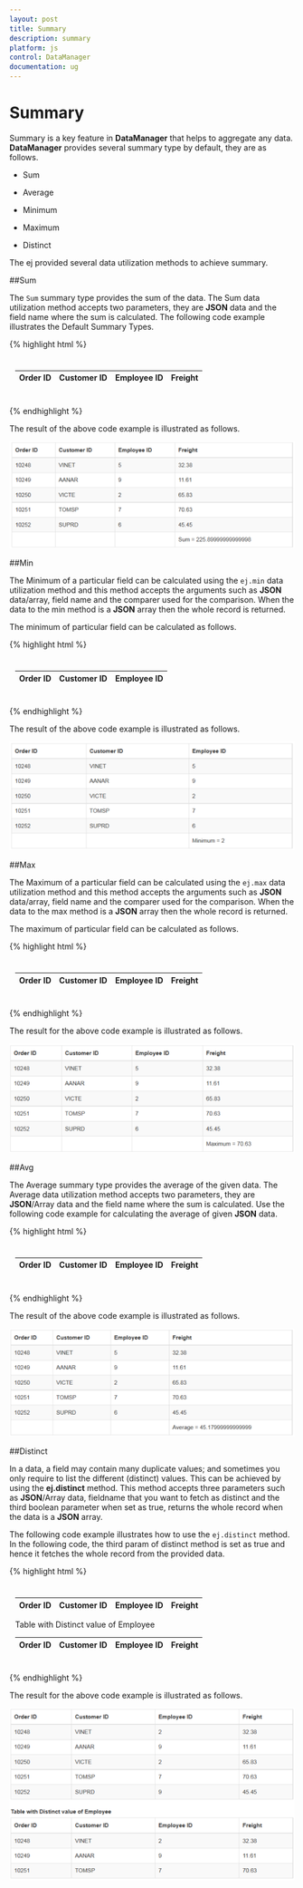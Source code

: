 ```yaml
---
layout: post
title: Summary
description: summary 
platform: js
control: DataManager
documentation: ug
---
```


# Summary 

Summary is a key feature in **DataManager** that helps to aggregate any data. **DataManager** provides several summary type by default, they are as follows.

* Sum

* Average 

* Minimum

* Maximum

* Distinct

The ej provided several data utilization methods to achieve summary. 

##Sum

The `Sum` summary type provides the sum of the data. The Sum data utilization method accepts two parameters, they are **JSON** data and the field name where the sum is calculated. The following code example illustrates the Default Summary Types.



{% highlight html %}

<body>
   <div class="datatable" style="padding:10px">
      <table id="table1" class="table table-striped table-bordered" style="width:700px">
         <thead>
            <tr>
               <th>Order ID</th>
               <th>Customer ID</th>
               <th>Employee ID</th>
               <th>Freight</th>
            </tr>
         </thead>
         <tbody></tbody>
      </table>
   </div>
   <script type="text/javascript">
      $(function () {
          window.data = [{ OrderID: 10248, CustomerID: "VINET", EmployeeID: 5, Freight: 32.38 },
                          { OrderID: 10249, CustomerID: "AANAR", EmployeeID: 9, Freight: 11.61 },
                          { OrderID: 10250, CustomerID: "VICTE", EmployeeID: 2, Freight: 65.83 },
                          { OrderID: 10251, CustomerID: "TOMSP", EmployeeID: 7, Freight: 70.63 },
                          { OrderID: 10252, CustomerID: "SUPRD", EmployeeID: 6, Freight: 45.45 }];
      
          var dataManager = ej.DataManager(data);
          var query = new ej.Query();
          var promise = dataManager.executeLocal(query);
          var sum = ej.sum(data, "Freight"); //Calculates the sum Freight
          $("#table1 tbody").html($("#tableTemplate").render(promise));
          $("#table1 tbody").append("<tr><td></td><td></td><td></td><td>Sum = " + sum + "</td></tr>");
      });
   </script>
   <script id="tableTemplate" type="text/x-jsrender">
      <tr>
          <td>{{>OrderID}}</td>
          <td>{{>CustomerID}}</td>
          <td>{{>EmployeeID}}</td>
          <td>{{>Freight)}}</td>
      </tr>
   </script>
</body>

{% endhighlight %}



The result of the above code example is illustrated as follows.



![](/js/DataManager/Summary_images/Summary_img1.png) 

##Min

The Minimum of a particular field can be calculated using the `ej.min` data utilization method and this method accepts the arguments such as **JSON** data/array, field name and the comparer used for the comparison. When the data to the min method is a **JSON** array then the whole record is returned.

The minimum of particular field can be calculated as follows.


{% highlight html %}

<body>
   <div class="datatable" style="padding:10px">
      <table id="table1" class="table table-striped table-bordered" style="width:700px">
         <thead>
            <tr>
               <th>Order ID</th>
               <th>Customer ID</th>
               <th>Employee ID</th>
            </tr>
         </thead>
         <tbody></tbody>
      </table>
   </div>
   <script type="text/javascript">
      $(function () {
          window.data = [{ OrderID: 10248, CustomerID: "VINET", EmployeeID: 5 },
                          { OrderID: 10249, CustomerID: "AANAR", EmployeeID: 9 },
                          { OrderID: 10250, CustomerID: "VICTE", EmployeeID: 2 },
                          { OrderID: 10251, CustomerID: "TOMSP", EmployeeID: 7 },
                          { OrderID: 10252, CustomerID: "SUPRD", EmployeeID: 6 }];
      
          var dataManager = ej.DataManager(data);
          var query = new ej.Query();
          var promise = dataManager.executeLocal(query);
          var min = ej.min(data, "EmployeeID"); //Calculates the minimum EmployeeID
          $("#table1 tbody").html($("#tableTemplate").render(promise));
          $("#table1 tbody").append("<tr><td></td><td></td><td>Minimum = " + min["EmployeeID"] + "</td></tr>");
      });
   </script>
   <script id="tableTemplate" type="text/x-jsrender">
      <tr>
          <td>{{>OrderID}}</td>
          <td>{{>CustomerID}}</td>
          <td>{{>EmployeeID)}}</td>
      </tr>
   </script>
</body>

{% endhighlight %}



The result of the above code example is illustrated as follows.

![](/js/DataManager/Summary_images/Summary_img2.png) 

##Max

The Maximum of a particular field can be calculated using the `ej.max` data utilization method and this method accepts the arguments such as **JSON** data/array, field name and the comparer used for the comparison. When the data to the max method is a **JSON** array then the whole record is returned.

The maximum of particular field can be calculated as follows.

{% highlight html %}

<body>
   <div class="datatable" style="padding:10px">
      <table id="table1" class="table table-striped table-bordered" style="width:700px">
         <thead>
            <tr>
               <th>Order ID</th>
               <th>Customer ID</th>
               <th>Employee ID</th>
               <th>Freight</th>
            </tr>
         </thead>
         <tbody></tbody>
      </table>
   </div>
   <script type="text/javascript">
      $(function () {
          window.data = [{ OrderID: 10248, CustomerID: "VINET", EmployeeID: 5, Freight: 32.38 },
                          { OrderID: 10249, CustomerID: "AANAR", EmployeeID: 9, Freight: 11.61 },
                          { OrderID: 10250, CustomerID: "VICTE", EmployeeID: 2, Freight: 65.83 },
                          { OrderID: 10251, CustomerID: "TOMSP", EmployeeID: 7, Freight: 70.63 },
                          { OrderID: 10252, CustomerID: "SUPRD", EmployeeID: 6, Freight: 45.45 }];
          var dataManager = ej.DataManager(data);
          var query = new ej.Query();
          var promise = dataManager.executeLocal(query);
          var max = ej.max(data, "Freight"); //Calculates the Maximum Freight value
          $("#table1 tbody").html($("#tableTemplate").render(promise));
          $("#table1 tbody").append("<tr><td></td><td></td><td></td><td>Maximum = " + max["Freight"] + "</td></tr>");
      });
   </script>
   <script id="tableTemplate" type="text/x-jsrender">
      <tr>
          <td>{{>OrderID}}</td>
          <td>{{>CustomerID}}</td>
          <td>{{>EmployeeID}}</td>
          <td>{{>Freight)}}</td>
      </tr>
   </script>
</body>


{% endhighlight %}



The result for the above code example is illustrated as follows.

![](/js/DataManager/Summary_images/Summary_img3.png) 

##Avg

The Average summary type provides the average of the given data. The Average data utilization method accepts two parameters, they are **JSON**/Array data and the field name where the sum is calculated. Use the following code example for calculating the average of given **JSON** data.


{% highlight html %}

<body>
   <div class="datatable" style="padding:10px">
      <table id="table1" class="table table-striped table-bordered" style="width:700px">
         <thead>
            <tr>
               <th>Order ID</th>
               <th>Customer ID</th>
               <th>Employee ID</th>
               <th>Freight</th>
            </tr>
         </thead>
         <tbody></tbody>
      </table>
   </div>
   <script type="text/javascript">
      $(function () {
          window.data = [{ OrderID: 10248, CustomerID: "VINET", EmployeeID: 5, Freight: 32.38 },
                          { OrderID: 10249, CustomerID: "AANAR", EmployeeID: 9, Freight: 11.61 },
                          { OrderID: 10250, CustomerID: "VICTE", EmployeeID: 2, Freight: 65.83 },
                          { OrderID: 10251, CustomerID: "TOMSP", EmployeeID: 7, Freight: 70.63 },
                          { OrderID: 10252, CustomerID: "SUPRD", EmployeeID: 6, Freight: 45.45 }];
          var dataManager = ej.DataManager(data);
          var query = new ej.Query();
          var promise = dataManager.executeLocal(query);
          var avg = ej.avg(data, "Freight"); //Calculates the Average of Freight values
          $("#table1 tbody").html($("#tableTemplate").render(promise));
          $("#table1 tbody").append("<tr><td></td><td></td><td></td><td>Average = " + avg + "</td></tr>");
      });
   </script>
   <script id="tableTemplate" type="text/x-jsrender">
      <tr>
          <td>{{>OrderID}}</td>
          <td>{{>CustomerID}}</td>
          <td>{{>EmployeeID}}</td>
          <td>{{>Freight)}}</td>
      </tr>
   </script>
</body>

{% endhighlight %}


The result of the above code example is illustrated as follows.

![](/js/DataManager/Summary_images/Summary_img4.png) 

##Distinct

In a data, a field may contain many duplicate values; and sometimes you only require to list the different (distinct) values. This can be achieved by using the **ej.distinct** method. This method accepts three parameters such as **JSON**/Array data, fieldname that you want to fetch as distinct and the third boolean parameter when set as true, returns the whole record when the data is a **JSON** array. 

The following code example illustrates how to use the `ej.distinct` method. In the following code, the third param of distinct method is set as true and hence it fetches the whole record from the provided data.



{% highlight html %}

<body>
   <div class="datatable" style="padding:10px">
      <table id="table1" class="table table-striped table-bordered" style="width:700px">
         <thead>
            <tr>
               <th>Order ID</th>
               <th>Customer ID</th>
               <th>Employee ID</th>
               <th>Freight</th>
            </tr>
         </thead>
         <tbody></tbody>
      </table>
      <label>Table with Distinct value of Employee</label>
      <table id="distinct" class="table table-striped table-bordered" style="width:700px">
         <thead>
            <tr>
               <th>Order ID</th>
               <th>Customer ID</th>
               <th>Employee ID</th>
               <th>Freight</th>
            </tr>
         </thead>
         <tbody></tbody>
      </table>
   </div>
   <script type="text/javascript">
      $(function () {
          window.data = [{ OrderID: 10248, CustomerID: "VINET", EmployeeID: 2, Freight: 32.38 },
      { OrderID: 10249, CustomerID: "AANAR", EmployeeID: 9, Freight: 11.61 },
      { OrderID: 10250, CustomerID: "VICTE", EmployeeID: 2, Freight: 65.83 },
      { OrderID: 10251, CustomerID: "TOMSP", EmployeeID: 7, Freight: 70.63 },
      { OrderID: 10252, CustomerID: "SUPRD", EmployeeID: 9, Freight: 45.45 },];
          var dataManager = ej.DataManager(data);
          var query = new ej.Query();
          var promise = dataManager.executeLocal(query);
          var distinct = ej.distinct(data, "EmployeeID", true);
          $("#table1 tbody").html($("#tableTemplate").render(promise));
          $("#distinct tbody").html($("#tableTemplate").render(distinct));
      });
   </script>
   <script id="tableTemplate" type="text/x-jsrender">
      <tr>
          <td>{{>OrderID}}</td>
          <td>{{>CustomerID}}</td>
          <td>{{>EmployeeID}}</td>
          <td>{{>Freight)}}</td>
      </tr>
   </script>
</body>


{% endhighlight %}



The result for the above code example is illustrated as follows.

![](/js/DataManager/Summary_images/Summary_img5.png) 

